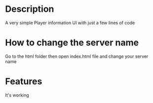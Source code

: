 # Description

A very simple Player information UI with just a few lines of code

# How to change the server name

Go to the html folder then open index.html file and change your server name

# Features

It's working
